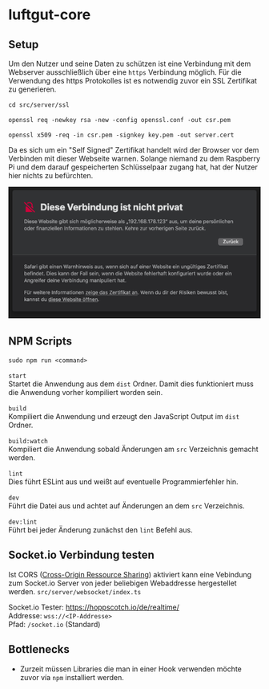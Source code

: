 # luftgut-core

## Setup

Um den Nutzer und seine Daten zu schützen ist eine Verbindung mit dem Webserver ausschließlich über eine `https` Verbindung möglich. Für die Verwendung des https Protokolles ist es notwendig zuvor ein SSL Zertifikat zu generieren.

```shell
cd src/server/ssl
```

```shell
openssl req -newkey rsa -new -config openssl.conf -out csr.pem
```

```shell
openssl x509 -req -in csr.pem -signkey key.pem -out server.cert
```

Da es sich um ein "Self Signed" Zertifikat handelt wird der Browser vor dem Verbinden mit dieser Webseite warnen. Solange niemand zu dem Raspberry Pi und dem darauf gespeicherten Schlüsselpaar zugang hat, hat der Nutzer hier nichts zu befürchten.

![Self Signed SSL Certificate](./resources/ssl.png)

## NPM Scripts

```shell
sudo npm run <command>
```

`start`<br>
Startet die Anwendung aus dem `dist` Ordner. Damit dies funktioniert muss die Anwendung vorher kompiliert worden sein.

`build`<br>
Kompiliert die Anwendung und erzeugt den JavaScript Output im `dist` Ordner.

`build:watch`<br>
Kompiliert die Anwendung sobald Änderungen am `src` Verzeichnis gemacht werden.

`lint`<br>
Dies führt ESLint aus und weißt auf eventuelle Programmierfehler hin.

`dev`<br>
Führt die Datei aus und achtet auf Änderungen an dem `src` Verzeichnis.

`dev:lint`<br>
Führt bei jeder Änderung zunächst den `lint` Befehl aus.

## Socket.io Verbindung testen

Ist CORS ([Cross-Origin Ressource Sharing](https://en.wikipedia.org/wiki/Cross-origin_resource_sharing)) aktiviert kann eine Vebindung zum Socket.io Server von jeder beliebigen Webaddresse hergestellet werden. `src/server/websocket/index.ts`

Socket.io Tester: https://hoppscotch.io/de/realtime/<br>
Addresse: `wss://<IP-Addresse>`<br>
Pfad: `/socket.io` (Standard)

## Bottlenecks

- Zurzeit müssen Libraries die man in einer Hook verwenden möchte zuvor vía `npm` installiert werden.
